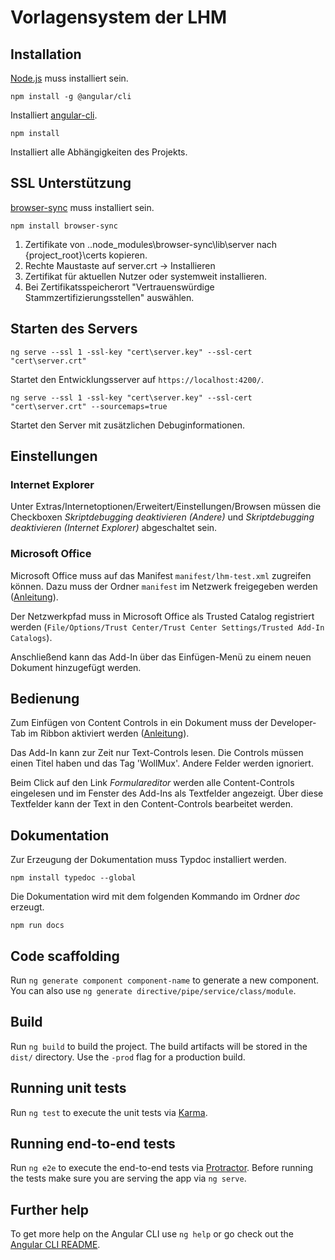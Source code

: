 # Vorlagensystem der LHM

## Installation

[Node.js](https://nodejs.org) muss installiert sein.

`npm install -g @angular/cli`

Installiert [angular-cli](https://github.com/angular/angular-cli).

`npm install`

Installiert alle Abhängigkeiten des Projekts.

## SSL Unterstützung

[browser-sync](https://www.browsersync.io/) muss installiert sein.

`npm install browser-sync`

1) Zertifikate von ..node_modules\browser-sync\lib\server nach {project_root}\certs kopieren.
2) Rechte Maustaste auf server.crt -> Installieren
3) Zertifikat für aktuellen Nutzer oder systemweit installieren.
4) Bei Zertifikatsspeicherort "Vertrauenswürdige Stammzertifizierungsstellen" auswählen.

## Starten des Servers

`ng serve --ssl 1 -ssl-key "cert\server.key" --ssl-cert "cert\server.crt"`

Startet den Entwicklungsserver auf `https://localhost:4200/`.

`ng serve --ssl 1 -ssl-key "cert\server.key" --ssl-cert "cert\server.crt" --sourcemaps=true`

Startet den Server mit zusätzlichen Debuginformationen.

## Einstellungen

### Internet Explorer

Unter Extras/Internetoptionen/Erweitert/Einstellungen/Browsen müssen die Checkboxen *Skriptdebugging deaktivieren (Andere)* und *Skriptdebugging deaktivieren (Internet Explorer)* abgeschaltet sein.

### Microsoft Office

Microsoft Office muss auf das Manifest `manifest/lhm-test.xml` zugreifen können. Dazu muss der Ordner `manifest` im Netzwerk freigegeben werden ([Anleitung](http://praxistipps.chip.de/ordner-fuer-netzwerk-freigeben-so-funktionierts_19213)).

Der Netzwerkpfad muss in Microsoft Office als Trusted Catalog registriert werden (`File/Options/Trust Center/Trust Center Settings/Trusted Add-In Catalogs`).

Anschließend kann das Add-In über das Einfügen-Menü zu einem neuen Dokument hinzugefügt werden.

## Bedienung
Zum Einfügen von Content Controls in ein Dokument muss der Developer-Tab im Ribbon aktiviert werden ([Anleitung](https://support.office.com/en-us/article/Show-the-Developer-tab-e1192344-5e56-4d45-931b-e5fd9bea2d45)).

Das Add-In kann zur Zeit nur Text-Controls lesen. Die Controls müssen einen Titel haben und das Tag 'WollMux'. Andere Felder werden ignoriert.

Beim Click auf den Link *Formulareditor* werden alle Content-Controls eingelesen und im Fenster des Add-Ins als Textfelder angezeigt. Über diese Textfelder kann der Text in den Content-Controls bearbeitet werden.

## Dokumentation
Zur Erzeugung der Dokumentation muss Typdoc installiert werden.

`npm install typedoc --global`

Die Dokumentation wird mit dem folgenden Kommando im Ordner *doc* erzeugt.

`npm run docs`

## Code scaffolding

Run `ng generate component component-name` to generate a new component. You can also use `ng generate directive/pipe/service/class/module`.

## Build

Run `ng build` to build the project. The build artifacts will be stored in the `dist/` directory. Use the `-prod` flag for a production build.

## Running unit tests

Run `ng test` to execute the unit tests via [Karma](https://karma-runner.github.io).

## Running end-to-end tests

Run `ng e2e` to execute the end-to-end tests via [Protractor](http://www.protractortest.org/).
Before running the tests make sure you are serving the app via `ng serve`.

## Further help

To get more help on the Angular CLI use `ng help` or go check out the [Angular CLI README](https://github.com/angular/angular-cli/blob/master/README.md).
